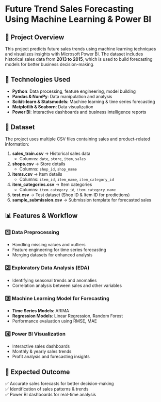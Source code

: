# Future Trend Sales Forecasting Using Machine Learning & Power BI  

## 📌 Project Overview  
This project predicts future sales trends using machine learning techniques and visualizes insights with Microsoft Power BI. The dataset includes historical sales data from **2013 to 2015**, which is used to build forecasting models for better business decision-making.  

## 🚀 Technologies Used  
- **Python**: Data processing, feature engineering, model building  
- **Pandas & NumPy**: Data manipulation and analysis  
- **Scikit-learn & Statsmodels**: Machine learning & time series forecasting  
- **Matplotlib & Seaborn**: Data visualization  
- **Power BI**: Interactive dashboards and business intelligence reports  

## 📂 Dataset  
The project uses multiple CSV files containing sales and product-related information:  
1. **sales_train.csv** → Historical sales data  
   - Columns: `date`, `store`, `item`, `sales`  
2. **shops.csv** → Store details  
   - Columns: `shop_id`, `shop_name`  
3. **items.csv** → Item details  
   - Columns: `item_id`, `item_name`, `item_category_id`  
4. **item_categories.csv** → Item categories  
   - Columns: `item_category_id`, `item_category_name`  
5. **test.csv** → Test dataset (Shop ID & Item ID for predictions)  
6. **sample_submission.csv** → Submission template for forecasted sales  

## 📊 Features & Workflow  
### 1️⃣ Data Preprocessing  
- Handling missing values and outliers  
- Feature engineering for time series forecasting  
- Merging datasets for enhanced analysis  

### 2️⃣ Exploratory Data Analysis (EDA)  
- Identifying seasonal trends and anomalies  
- Correlation analysis between sales and other variables  

### 3️⃣ Machine Learning Model for Forecasting  
- **Time Series Models**: ARIMA 
- **Regression Models**: Linear Regression, Random Forest  
- Performance evaluation using RMSE, MAE  

### 4️⃣ Power BI Visualization  
- Interactive sales dashboards  
- Monthly & yearly sales trends  
- Profit analysis and forecasting insights  

## 🔮 Expected Outcome  
✅ Accurate sales forecasts for better decision-making  
✅ Identification of sales patterns & trends  
✅ Power BI dashboards for real-time analysis  

